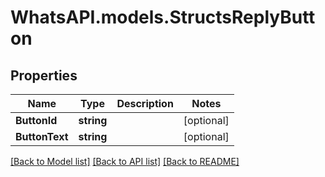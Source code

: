
# WhatsAPI.models.StructsReplyButton

## Properties

Name | Type | Description | Notes
------------ | ------------- | ------------- | -------------
**ButtonId** | **string** |  | [optional] 
**ButtonText** | **string** |  | [optional] 

[[Back to Model list]](../README.md#documentation-for-models)
[[Back to API list]](../README.md#documentation-for-api-endpoints)
[[Back to README]](../README.md)

